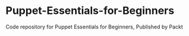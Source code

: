 # Puppet-Essentials-for-Beginners
Code repository for Puppet Essentials for Beginners, Published by Packt
